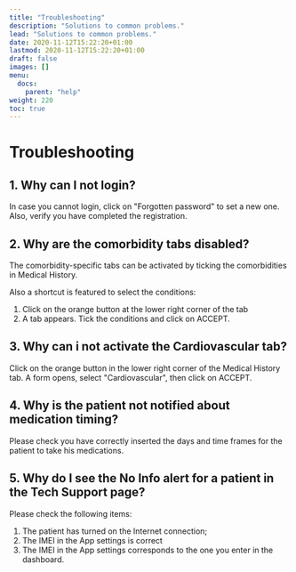```yaml
---
title: "Troubleshooting"
description: "Solutions to common problems."
lead: "Solutions to common problems."
date: 2020-11-12T15:22:20+01:00
lastmod: 2020-11-12T15:22:20+01:00
draft: false
images: []
menu: 
  docs:
    parent: "help"
weight: 220
toc: true
---
```


# Troubleshooting

## 1. Why can I not login?

In case you cannot login, click on "Forgotten password" to set a new one. Also, verify you have completed the registration.


## 2. Why are the comorbidity tabs disabled?

The comorbidity-specific tabs can be activated by ticking the comorbidities in Medical History.

Also a shortcut is featured to select the conditions:

1. Click on the orange button at the lower right corner of the tab
2. A tab appears. Tick the conditions and click on ACCEPT.

## 3. Why can i not activate the Cardiovascular tab?

Click on the orange button in the lower right corner of the Medical History tab. A form opens, select "Cardiovascular", then click on ACCEPT.

## 4. Why is the patient not notified about medication timing?

Please check you have correctly inserted the days and time frames for the patient to take his medications.

## 5. Why do I see the No Info alert for a patient in the Tech Support page?

Please check the following items:

1. The patient has turned on the Internet connection;
2. The IMEI in the App settings is correct
3. The IMEI in the App settings corresponds to the one you enter in the dashboard.
